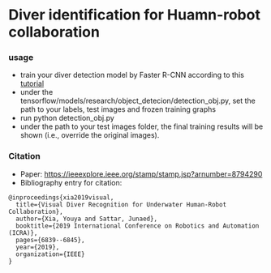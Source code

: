 # Diver identification for Huamn-robot collaboration

### usage
- train your diver detection model by Faster R-CNN according to this [tutorial](https://gist.github.com/douglasrizzo/c70e186678f126f1b9005ca83d8bd2ce)
- under the tensorflow/models/research/object_detecion/detection_obj.py, set the path to your labels, test images and frozen training graphs
- run python detection_obj.py
- under the path to your test images folder, the final training results will be shown (i.e., override the original images).

### Citation
- Paper: https://ieeexplore.ieee.org/stamp/stamp.jsp?arnumber=8794290
- Bibliography entry for citation:
```
@inproceedings{xia2019visual,
  title={Visual Diver Recognition for Underwater Human-Robot Collaboration},
  author={Xia, Youya and Sattar, Junaed},
  booktitle={2019 International Conference on Robotics and Automation (ICRA)},
  pages={6839--6845},
  year={2019},
  organization={IEEE}
}
```
